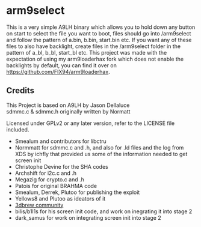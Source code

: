 # arm9select
This is a very simple A9LH binary which allows you to hold down any button on start to select the file you want to boot, files should go into /arm9select
and follow the pattern of a.bin, b.bin, start.bin etc. If you want any of these files to also have backlight, create files in the /arm9select folder in
the pattern of a_bl, b_bl, start_bl etc. This project was made with the expectation of using my arm9loaderhax fork which does not enable the backlights
by default, you can find it over on https://github.com/FIX94/arm9loaderhax.

## Credits

This Project is based on A9LH by Jason Dellaluce  
sdmmc.c & sdmmc.h originally written by Normatt

Licensed under GPLv2 or any later version, refer to the LICENSE file included.

* Smealum and contributors for libctru
* Normmatt for sdmmc.c and .h, and also for .ld files and the log from XDS by ichfly that provided us some of the information needed to get screen init
* Christophe Devine for the SHA codes
* Archshift for i2c.c and .h
* Megazig for crypto.c and .h
* Patois for original BRAHMA code
* Smealum, Derrek, Plutoo for publishing the exploit
* Yellows8 and Plutoo as ideators of it
* [3dbrew community](http://3dbrew.org/)
* bilis/b1l1s for his screen init code, and work on inegrating it into stage 2
* dark_samus for work on integrating screen init into stage 2
